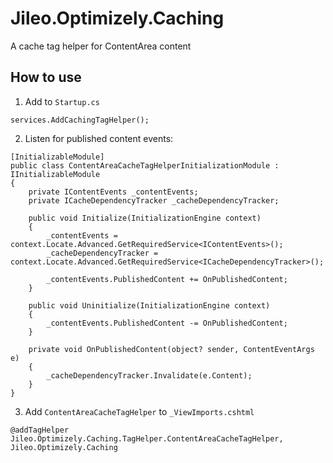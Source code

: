 # Jileo.Optimizely.Caching
A cache tag helper for ContentArea content

## How to use

1. Add to `Startup.cs`
```
services.AddCachingTagHelper();
```
2. Listen for published content events:
```
[InitializableModule]
public class ContentAreaCacheTagHelperInitializationModule : IInitializableModule
{
    private IContentEvents _contentEvents;
    private ICacheDependencyTracker _cacheDependencyTracker;

    public void Initialize(InitializationEngine context)
    {
        _contentEvents = context.Locate.Advanced.GetRequiredService<IContentEvents>();
        _cacheDependencyTracker = context.Locate.Advanced.GetRequiredService<ICacheDependencyTracker>();

        _contentEvents.PublishedContent += OnPublishedContent;
    }

    public void Uninitialize(InitializationEngine context)
    {
        _contentEvents.PublishedContent -= OnPublishedContent;
    }

    private void OnPublishedContent(object? sender, ContentEventArgs e)
    {
        _cacheDependencyTracker.Invalidate(e.Content);
    }
}
```
3. Add `ContentAreaCacheTagHelper` to `_ViewImports.cshtml`
```
@addTagHelper Jileo.Optimizely.Caching.TagHelper.ContentAreaCacheTagHelper, Jileo.Optimizely.Caching
```
